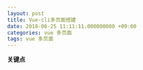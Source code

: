 ```yaml
---
layout: post
title: Vue-cli多页面搭建
date: 2018-06-25 11:11:11.000000000 +09:00
categories: vue 多页面
tags: vue 多页面
---
```


**关键点**











